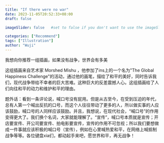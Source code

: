 ```yaml
---
title: "If there were no war"
date: 2023-11-05T20:52:33+08:00
draft: false

imageSlider: false   #set to false if you don't want to use the imageSlider but a featuredImage

categories: ["Recommend"]
tags: ["Illustration"]
author: "Wuji"
---
```



我想向你推荐一组插画，如果没有战争，世界会有多美

<!--more-->

这组插画来自艺术家 Morshed Mishu ，他参加了ins上的一个名为"The Global Happiness Challenge"的活动，通过他的画笔，描绘了和平的美好，同时告诉我们，现代战争带给不幸者的巨大苦难。这种巨大的反差震撼人心。这组插画给了人们向往和平的动力和维护和平的理由。


题外话：看到一条评论说，喊口号没有屁用。但是从古至今，在受到压迫的年代，总有人第一个喊出反抗的口号，而这个人往往带动了更多的人，所以做实事的人应该鼓励，喊口号的人同样应该鼓励。并且，我想说，在现代社会，“喊口号”的作用变得更大了。我们换个名词，大家就能理解了。“宣传”，喊口号本质就是宣传；开店要宣传、开公司要宣传、拍电影要宣传，宣传的作用不可忽视；所以我们要想做成一件事就应该积极的喊口号（宣传），例如在心里喊热爱和平，在网络上喊抵制战争等等。各位键盘xia们，都动起手来吧，愿世界和平，再无战争！